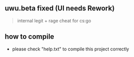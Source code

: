 ## uwu.beta fixed (UI needs Rework)
> internal legit + rage cheat for cs:go

## how to compile

- please check "help.txt" to compile this project correctly
